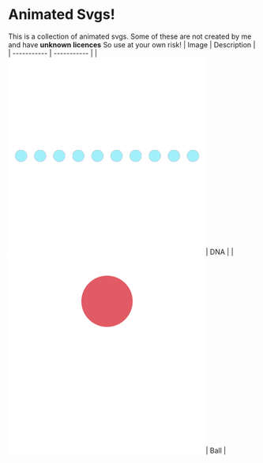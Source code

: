 # Animated Svgs!
This is a collection of animated svgs. Some of these are not created by me and have **unknown licences** So use at your own risk!
| Image       | Description |
| ----------- | ----------- |
| ![](DNA.svg)| DNA         |
| ![](Ball.svg)| Ball       |



